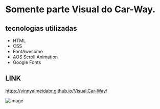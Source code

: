 # Somente parte Visual do Car-Way.

## tecnologias utilizadas 
 - HTML
 - CSS
 - FontAwesome 
 - AOS Scroll Animation
 - Google Fonts 

## LINK
https://vinnyalmeidabr.github.io/Visual.Car-Way/

![image](https://user-images.githubusercontent.com/110014684/234023844-69a52b9a-7a9c-4927-b714-80e9ccd82571.png)





